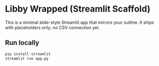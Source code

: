 # Libby Wrapped (Streamlit Scaffold)

This is a minimal slide-style Streamlit app that mirrors your outline.
It ships with placeholders only; no CSV connection yet.

## Run locally
```bash
pip install streamlit
streamlit run app.py
